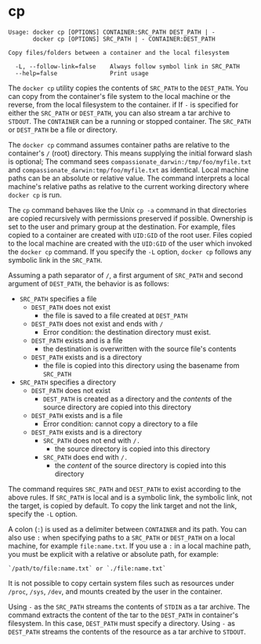 <!--[metadata]>
+++
title = "cp"
description = "The cp command description and usage"
keywords = ["copy, container, files, folders"]
[menu.main]
parent = "smn_cli"
weight=1
+++
<![end-metadata]-->

# cp

    Usage: docker cp [OPTIONS] CONTAINER:SRC_PATH DEST_PATH | -
           docker cp [OPTIONS] SRC_PATH | - CONTAINER:DEST_PATH

    Copy files/folders between a container and the local filesystem

      -L, --follow-link=false    Always follow symbol link in SRC_PATH
      --help=false               Print usage

The `docker cp` utility copies the contents of `SRC_PATH` to the `DEST_PATH`.
You can copy from the container's file system to the local machine or the
reverse, from the local filesystem to the container. if If `-` is specified for
either the `SRC_PATH` or `DEST_PATH`, you can also stream a tar archive to
`STDOUT`. The `CONTAINER` can be a running or stopped container. The `SRC_PATH`
or  `DEST_PATH` be a file or directory.

The `docker cp` command assumes container paths are relative to the container's `/` (root) directory. This means supplying the initial forward slash is optional; The command sees `compassionate_darwin:/tmp/foo/myfile.txt` and
`compassionate_darwin:tmp/foo/myfile.txt` as identical. Local machine paths can
be an absolute or relative value. The command interprets a local machine's
relative paths as relative to the current working directory where `docker cp` is
run.

The `cp` command behaves like the Unix `cp -a` command in that directories are
copied recursively with permissions preserved if possible. Ownership is set to
the user and primary group at the destination. For example, files copied to a
container are created with `UID:GID` of the root user. Files copied to the local
machine are created with the `UID:GID` of the user which invoked the `docker cp`
command.  If you specify the `-L` option, `docker cp` follows any symbolic link
in the `SRC_PATH`.

Assuming a path separator of `/`, a first argument of `SRC_PATH` and second
argument of `DEST_PATH`, the behavior is as follows:

- `SRC_PATH` specifies a file
    - `DEST_PATH` does not exist
        - the file is saved to a file created at `DEST_PATH`
    - `DEST_PATH` does not exist and ends with `/`
        - Error condition: the destination directory must exist.
    - `DEST_PATH` exists and is a file
        - the destination is overwritten with the source file's contents
    - `DEST_PATH` exists and is a directory
        - the file is copied into this directory using the basename from
          `SRC_PATH`
- `SRC_PATH` specifies a directory
    - `DEST_PATH` does not exist
        - `DEST_PATH` is created as a directory and the *contents* of the source
           directory are copied into this directory
    - `DEST_PATH` exists and is a file
        - Error condition: cannot copy a directory to a file
    - `DEST_PATH` exists and is a directory
        - `SRC_PATH` does not end with `/.`
            - the source directory is copied into this directory
        - `SRC_PATH` does end with `/.`
            - the *content* of the source directory is copied into this
              directory

The command requires `SRC_PATH` and `DEST_PATH` to exist according to the above
rules. If `SRC_PATH` is local and is a symbolic link, the symbolic link, not
the target, is copied by default. To copy the link target and not the link, specify the `-L` option.

A colon (`:`) is used as a delimiter between `CONTAINER` and its path. You can
also use `:` when specifying paths to a `SRC_PATH` or `DEST_PATH` on a local
machine, for example  `file:name.txt`. If you use a `:` in a local machine path,
you must be explicit with a relative or absolute path, for example:

    `/path/to/file:name.txt` or `./file:name.txt`

It is not possible to copy certain system files such as resources under
`/proc`, `/sys`, `/dev`, and mounts created by the user in the container.

Using `-` as the `SRC_PATH` streams the contents of `STDIN` as a tar archive.
The command extracts the content of the tar to the `DEST_PATH` in container's
filesystem. In this case, `DEST_PATH` must specify a directory. Using `-` as
`DEST_PATH` streams the contents of the resource as a tar archive to `STDOUT`.
